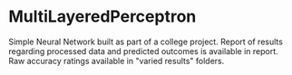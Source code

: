 # MultiLayeredPerceptron
Simple Neural Network built as part of a college project. Report of results regarding processed data and predicted outcomes is available in report. Raw accuracy ratings available in "varied results" folders.
